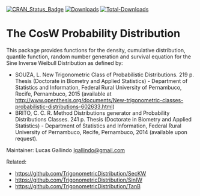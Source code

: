 
[![CRAN_Status_Badge](http://www.r-pkg.org/badges/version/CosW)](https://CRAN.R-project.org/package=CosW)
[![Downloads](http://cranlogs.r-pkg.org/badges/CosW)](https://CRAN.R-project.org/package=CosW)
[![Total-Downloads](https://cranlogs.r-pkg.org/badges/grand-total/CosW)](https://CRAN.R-project.org/package=CosW)

# The CosW Probability Distribution

This package provides functions for the density, cumulative distribution,
quantile function, random number generation and survival equation for the
Sine Inverse Weibull Distribution as defined by:

 * SOUZA, L. New Trigonometric Class of Probabilistic Distributions. 219 p. Thesis (Doctorate in Biometry and Applied Statistics) - Department of Statistics and Information, Federal Rural University of Pernambuco, Recife, Pernambuco, 2015 (available at <http://www.openthesis.org/documents/New-trigonometric-classes-probabilistic-distributions-602633.html>)
 * BRITO, C. C. R. Method Distributions generator and Probability Distributions Classes. 241 p. Thesis (Doctorate in Biometry and Applied Statistics) - Department of Statistics and Information, Federal Rural University of Pernambuco, Recife, Pernambuco, 2014 (available upon request).

 Maintainer: Lucas Gallindo <lgallindo@gmail.com>

 Related:

 * https://github.com/TrigonometricDistribution/SecKW
 * https://github.com/TrigonometricDistribution/SinIW
 * https://github.com/TrigonometricDistribution/TanB
